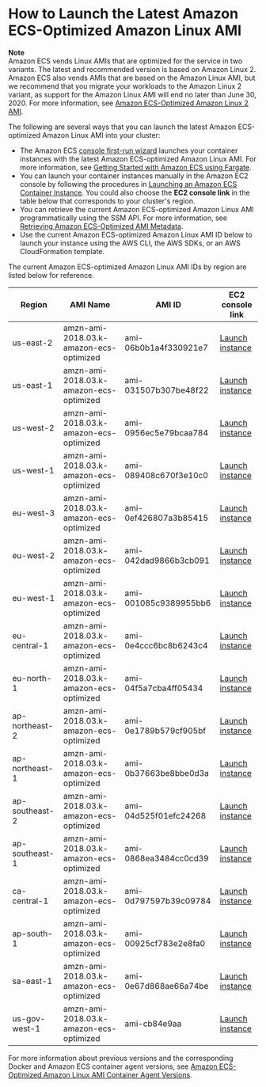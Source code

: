 # How to Launch the Latest Amazon ECS\-Optimized Amazon Linux AMI<a name="ecs-optimized_AMI_launch_latest"></a>

**Note**  
Amazon ECS vends Linux AMIs that are optimized for the service in two variants\. The latest and recommended version is based on Amazon Linux 2\. Amazon ECS also vends AMIs that are based on the Amazon Linux AMI, but we recommend that you migrate your workloads to the Amazon Linux 2 variant, as support for the Amazon Linux AMI will end no later than June 30, 2020\. For more information, see [Amazon ECS\-Optimized Amazon Linux 2 AMI](al2ami.md)\.

The following are several ways that you can launch the latest Amazon ECS\-optimized Amazon Linux AMI into your cluster:
+ The Amazon ECS [console first\-run wizard](https://console.aws.amazon.com/ecs/home#/firstRun) launches your container instances with the latest Amazon ECS\-optimized Amazon Linux AMI\. For more information, see [Getting Started with Amazon ECS using Fargate](ECS_GetStarted.md)\.
+ You can launch your container instances manually in the Amazon EC2 console by following the procedures in [Launching an Amazon ECS Container Instance](launch_container_instance.md)\. You could also choose the **EC2 console link** in the table below that corresponds to your cluster's region\.
+ You can retrieve the current Amazon ECS\-optimized Amazon Linux AMI programmatically using the SSM API\. For more information, see [Retrieving Amazon ECS\-Optimized AMI Metadata](retrieve-ecs-optimized_AMI.md)\.
+ Use the current Amazon ECS\-optimized Amazon Linux AMI ID below to launch your instance using the AWS CLI, the AWS SDKs, or an AWS CloudFormation template\.

The current Amazon ECS\-optimized Amazon Linux AMI IDs by region are listed below for reference\.


| Region | AMI Name | AMI ID | EC2 console link | 
| --- | --- | --- | --- | 
| us\-east\-2 | amzn\-ami\-2018\.03\.k\-amazon\-ecs\-optimized | ami\-06b0b1a4f330921e7 | [Launch instance](https://console.aws.amazon.com/ec2/v2/home?region=us-east-2#LaunchInstanceWizard:ami=ami-06b0b1a4f330921e7) | 
| us\-east\-1 | amzn\-ami\-2018\.03\.k\-amazon\-ecs\-optimized | ami\-031507b307be48f22 | [Launch instance](https://console.aws.amazon.com/ec2/v2/home?region=us-east-1#LaunchInstanceWizard:ami=ami-031507b307be48f22) | 
| us\-west\-2 | amzn\-ami\-2018\.03\.k\-amazon\-ecs\-optimized | ami\-0956ec5e79bcaa784 | [Launch instance](https://console.aws.amazon.com/ec2/v2/home?region=us-west-2#LaunchInstanceWizard:ami=ami-0956ec5e79bcaa784) | 
| us\-west\-1 | amzn\-ami\-2018\.03\.k\-amazon\-ecs\-optimized | ami\-089408c670f3e10c0 | [Launch instance](https://console.aws.amazon.com/ec2/v2/home?region=us-west-1#LaunchInstanceWizard:ami=ami-089408c670f3e10c0) | 
| eu\-west\-3 | amzn\-ami\-2018\.03\.k\-amazon\-ecs\-optimized | ami\-0ef426807a3b85415 | [Launch instance](https://console.aws.amazon.com/ec2/v2/home?region=eu-west-3#LaunchInstanceWizard:ami=ami-0ef426807a3b85415) | 
| eu\-west\-2 | amzn\-ami\-2018\.03\.k\-amazon\-ecs\-optimized | ami\-042dad9866b3cb091 | [Launch instance](https://console.aws.amazon.com/ec2/v2/home?region=eu-west-2#LaunchInstanceWizard:ami=ami-042dad9866b3cb091) | 
| eu\-west\-1 | amzn\-ami\-2018\.03\.k\-amazon\-ecs\-optimized | ami\-001085c9389955bb6 | [Launch instance](https://console.aws.amazon.com/ec2/v2/home?region=eu-west-1#LaunchInstanceWizard:ami=ami-001085c9389955bb6) | 
| eu\-central\-1 | amzn\-ami\-2018\.03\.k\-amazon\-ecs\-optimized | ami\-0e4ccc6bc8b6243c4 | [Launch instance](https://console.aws.amazon.com/ec2/v2/home?region=eu-central-1#LaunchInstanceWizard:ami=ami-0e4ccc6bc8b6243c4) | 
| eu\-north\-1 | amzn\-ami\-2018\.03\.k\-amazon\-ecs\-optimized | ami\-04f5a7cba4ff05434 | [Launch instance](https://console.aws.amazon.com/ec2/v2/home?region=eu-north-1#LaunchInstanceWizard:ami=ami-04f5a7cba4ff05434) | 
| ap\-northeast\-2 | amzn\-ami\-2018\.03\.k\-amazon\-ecs\-optimized | ami\-0e1789b579cf905bf | [Launch instance](https://console.aws.amazon.com/ec2/v2/home?region=ap-northeast-2#LaunchInstanceWizard:ami=ami-0e1789b579cf905bf) | 
| ap\-northeast\-1 | amzn\-ami\-2018\.03\.k\-amazon\-ecs\-optimized | ami\-0b37663be8bbe0d3a | [Launch instance](https://console.aws.amazon.com/ec2/v2/home?region=ap-northeast-1#LaunchInstanceWizard:ami=ami-0b37663be8bbe0d3a) | 
| ap\-southeast\-2 | amzn\-ami\-2018\.03\.k\-amazon\-ecs\-optimized | ami\-04d525f01efc24268 | [Launch instance](https://console.aws.amazon.com/ec2/v2/home?region=ap-southeast-2#LaunchInstanceWizard:ami=ami-04d525f01efc24268) | 
| ap\-southeast\-1 | amzn\-ami\-2018\.03\.k\-amazon\-ecs\-optimized | ami\-0868ea3484cc0cd39 | [Launch instance](https://console.aws.amazon.com/ec2/v2/home?region=ap-southeast-1#LaunchInstanceWizard:ami=ami-0868ea3484cc0cd39) | 
| ca\-central\-1 | amzn\-ami\-2018\.03\.k\-amazon\-ecs\-optimized | ami\-0d797597b39c09784 | [Launch instance](https://console.aws.amazon.com/ec2/v2/home?region=ca-central-1#LaunchInstanceWizard:ami=ami-0d797597b39c09784) | 
| ap\-south\-1 | amzn\-ami\-2018\.03\.k\-amazon\-ecs\-optimized | ami\-00925cf783e2e8fa0 | [Launch instance](https://console.aws.amazon.com/ec2/v2/home?region=ap-south-1#LaunchInstanceWizard:ami=ami-00925cf783e2e8fa0) | 
| sa\-east\-1 | amzn\-ami\-2018\.03\.k\-amazon\-ecs\-optimized | ami\-0e67d868ae66a74be | [Launch instance](https://console.aws.amazon.com/ec2/v2/home?region=sa-east-1#LaunchInstanceWizard:ami=ami-0e67d868ae66a74be) | 
| us\-gov\-west\-1 | amzn\-ami\-2018\.03\.k\-amazon\-ecs\-optimized | ami\-cb84e9aa | [Launch instance](https://console.aws.amazon.com/ec2/v2/home?region=us-gov-west-1#LaunchInstanceWizard:ami=ami-cb84e9aa) | 

 For more information about previous versions and the corresponding Docker and Amazon ECS container agent versions, see [Amazon ECS\-Optimized Amazon Linux AMI Container Agent Versions](container_agent_versions.md#ecs-optimized-ami-agent-versions)\.